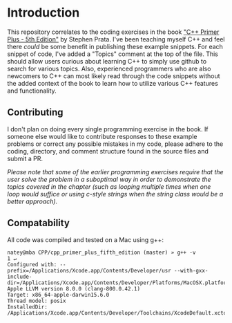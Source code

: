 # Introduction
This repository correlates to the coding exercises in the book ["C++ Primer Plus - 5th Edition"](http://a.co/e7rwDAx) by Stephen Prata. I've been teaching myself C++ and feel there _could_ be some benefit in publishing these example snippets. For each snippet of code, I've added a "Topics" comment at the top of the file. This should allow users curious about learning C++ to simply use github to search for various topics. Also, experienced programmers who are also newcomers to C++ can most likely read through the code snippets without the added context of the book to learn how to utilize various C++ features and functionality. 

## Contributing
I don't plan on doing every single programming exercise in the book. If someone else would like to contribute responses to these example problems or correct any possible mistakes in my code, please adhere to the coding, directory, and comment structure found in the source files and submit a PR. 

_Please note that some of the earlier programming exercises require that the user solve the problem in a suboptimal way in order to demonstrate the topics covered in the chapter (such as looping multiple times when one loop would suffice or using c-style strings when the string class would be a better approach)._

## Compatability
All code was compiled and tested on a Mac using g++:
```
natey@mba CPP/cpp_primer_plus_fifth_edition (master) » g++ -v                                                                                                                                                                                                1 ↵
Configured with: --prefix=/Applications/Xcode.app/Contents/Developer/usr --with-gxx-include-dir=/Applications/Xcode.app/Contents/Developer/Platforms/MacOSX.platform/Developer/SDKs/MacOSX10.12.sdk/usr/include/c++/4.2.1
Apple LLVM version 8.0.0 (clang-800.0.42.1)
Target: x86_64-apple-darwin15.6.0
Thread model: posix
InstalledDir: /Applications/Xcode.app/Contents/Developer/Toolchains/XcodeDefault.xctoolchain/usr/bin
```
